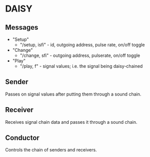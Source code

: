 DAISY
=====
Messages
--------
- "Setup"
    - "/setup, isfi" - id, outgoing address, pulse rate, on/off toggle
- "Change"
    - "/change, sfi" - outgoing address, pulserate, on/off toggle
- "Play"
    - "/play, f" - signal values; i.e. the signal being daisy-chained

Sender
-----
Passes on signal values after putting them through a sound chain.


Receiver
-------
Receives signal chain data and passes it through a sound chain.

Conductor
---------
Controls the chain of senders and receivers.
